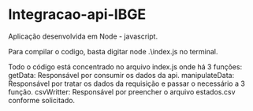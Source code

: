 # Integracao-api-IBGE

Aplicação desenvolvida em Node - javascript.

Para compilar o codigo, basta digitar node .\index.js no terminal.

Todo o código está concentrado no arquivo index.js onde há 3 funções: 
    getData: Responsável por consumir os dados da api.
    manipulateData: Responsável por tratar os dados da requisição e passar o necessário a 3 função.
    csvWritter: Responsável por preencher o arquivo estados.csv conforme solicitado.
